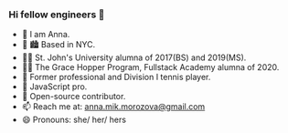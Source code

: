 ### Hi fellow engineers 👋

- 🙋  I am Anna.
- 🍎 🏙️  Based in NYC.
- 👩‍🎓  St. John's University alumna of 2017(BS) and 2019(MS).
- 🧑‍💻  The Grace Hopper Program, Fullstack Academy alumna of 2020.
- 🎾  Former professional and Division I tennis player.
- 🔭  JavaScript pro.
- 🧠  Open-source contributor.
- 📫  Reach me at: anna.mik.morozova@gmail.com
- 😄  Pronouns: she/ her/ hers
